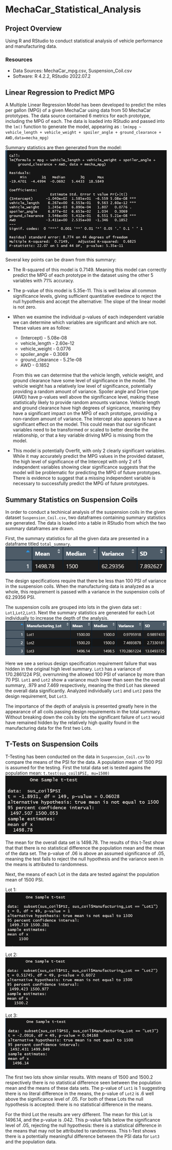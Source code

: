 # MechaCar_Statistical_Analysis

## Project Overview
Using R and RStudio to conduct statistical analysis of vehicle performance and manufacturing data.

### Resources
- Data Sources: MechaCar_mpg.csv, Suspension_Coil.csv
- Software: R 4.2.2, RStudio 2022.07.2

## Linear Regression to Predict MPG
A Multiple Linear Regression Model has been developed to predict the miles per gallon (MPG) of a given MechaCar using data from 50 MechaCar prototypes. The data source contained 6 metrics for each prototype, including the MPG of each. The data is loaded into RStudio and passed into the `lm()` function to generate the model, appearing as : 
`lm(mpg ~ vehicle_length + vehicle_weight + spoiler_angle + ground_clearance + AWD,data=mecha_mpg)`

Summary statistics are then generated from the model:
![mechacar_mpg_lm](https://github.com/Jforbus/MechaCar_Statistical_Analysis/blob/main/Resources/mechacar_mpg_lm.png)

Several key points can be drawn from this summary:
- The R-squared of this model is 0.7149. Meaning this model can correctly predict the MPG of each prototype in the dataset using the other 5 variables with 71% accuracy.
- The p-value of this model is 5.35e-11. This is well below all common significance levels, giving sufficient quantitative evedince to reject the null hypothesis and accept the alternative: The slope of the linear model is not zero.
- When we examine the individual p-values of each independent variable we can determine which variables are significant and which are not. These values are as follow:
    - (Intercept)      -  5.08e-08
    - vehicle_length   -  2.60e-12
    - vehicle_weight   -  0.0776 
    - spoiler_angle    -  0.3069    
    - ground_clearance -  5.21e-08
    - AWD              -  0.1852

    From this we can determine that the vehicle length, vehicle weight, and ground clearance have some level of significance in the model. The vehicle weight has a relatively low level of significance, potentially providing a random amount of variance. Spoiler angle and Drive type (AWD) have p-values well above the significance level, making these statistically likely to provide random amounts variance. Vehicle length and ground clearance have high degrees of signicance, meaning they have a significant impact on the MPG of each prototype, providing a non-random amount of variance. The Intercept also appears to have a significant effect on the model. This could mean that our significant variables need to be transformed or scaled to better desribe the relationship, or that a key variable driving MPG is missing from the model. 
- This model is potentially Overfit, with only 2 clearly significant variables. While it may accurately predict the MPG values in the provided dataset, the high level of significance of the Intercept with only 2 of 5 independent variables showing clear significance suggests that the model will be problematic for predicting the MPG of future prototypes. There is evidence to suggest that a missing independent variable is necessary to successfully predict the MPG of future prototypes.

## Summary Statistics on Suspension Coils
In order to conduct a techinical analysis of the suspension coils in the given dataset `Suspension_Coil.csv`, two dataframes containing summary statistics are generated. The data is loaded into a table in RStudio from which the two summary dataframes are drawn.

First, the summary statistics for all the given data are presented in a dataframe titled `total_summary`.
![total_summary](https://github.com/Jforbus/MechaCar_Statistical_Analysis/blob/main/Resources/total_summary_coil.png)

The design specifications require that there be less than 100 PSI of variance in the suspension coils. When the manufacturing data is analyzed as a whole, this requirement is passed with a variance in the suspension coils of 62.29356 PSI.

The suspension coils are grouped into lots in the given data set : `Lot1`,`Lot2`,`Lot3`.
Next the summary statistics are generated for each Lot individually to increase the depth of the analysis.
![lot_summary](https://github.com/Jforbus/MechaCar_Statistical_Analysis/blob/main/Resources/lot_summary.png)

Here we see a serious design specification requirement failure that was hidden in the original high level summary. `Lot3` has a variance of 170.2861224 PSI, overrunning the allowed 100 PSI of variance by more than 70 PSI. `Lot1` and `Lot2` show a variance much lower than seen the the overall summary, .979 and 7.469 respectively, meaning the third Lot has skewed the overall data significantly. Analyzed individually `Lot1` and `Lot2` pass the design requirement, but `Lot3`.

The importance of the depth of analysis is presented greatly here in the appearance of all coils passing design requirements in the total summary. Without breaking down the coils by lots the significant failure of `Lot3` would have remained hidden by the relatively high quality found in the manufacturing data for the first two Lots.  

## T-Tests on Suspension Coils
T-Testing has been conducted on the data in `Suspension_Coil.csv` to compare the means of the PSI for the data. A population mean of 1500 PSI is assumed for the testing.
First the total data set is tested agains the population mean:
`t.test(sus_coil$PSI, mu=1500)`
![tTest_total](https://github.com/Jforbus/MechaCar_Statistical_Analysis/blob/main/Resources/tTest_total.png)

The mean for the overall data set is 1498.78. The results of this t-Test show that that there is no statistical difference the population mean and the mean of the data set. The p-value of .06 is above an assumed significance of .05, meaning the test fails to reject the null hypothesis and the variance seen in the means is attributed to randomness. 

Next, the means of each Lot in the data are tested against the population mean of 1500 PSI.

Lot 1:
![tTest_Lot1](https://github.com/Jforbus/MechaCar_Statistical_Analysis/blob/main/Resources/tTest_Lot1.png)

Lot 2:
![tTest_Lot2](https://github.com/Jforbus/MechaCar_Statistical_Analysis/blob/main/Resources/tTest_Lot2.png)

Lot 3:
![tTest_Lot3](https://github.com/Jforbus/MechaCar_Statistical_Analysis/blob/main/Resources/tTest_Lot3.png)

The first two lots show similar results. With means of 1500 and 1500.2 respectively there is no statistical difference seen between the population mean and the means of these data sets. The p-value of `Lot1` is 1 suggesting there is no literal difference in the means, the p-value of `Lot2` is .6 well above the significance level of .05. For both of these Lots the null hypothesis is accepted: there is no statistical difference in the means.

For the third Lot the results are very different. The mean for this Lot is 1496.14, and the p-value is .042. This p-value falls below the significance level of .05, rejecting the null hypothesis: there is a statistical difference in the means that may not be attributed to randomness. This t-Test shows there is a potentially meaningful difference between the PSI data for `Lot3` and the population data.
